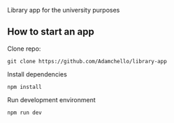 Library app for the university purposes

## How to start an app

Clone repo:

```
git clone https://github.com/Adamchello/library-app
```

Install dependencies

```
npm install
```

Run development environment

```
npm run dev
```
